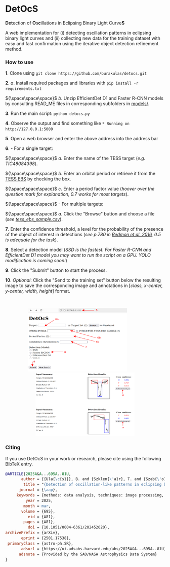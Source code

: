 # DetOcS #

**Det**ection of **O**s**c**illations in Eclipsing Binary Light Curve**S**


<!--- ### ${\color\{black}\large\textsf{Det}\color{#696969}\large\textsf{ection of}\space \color{black}\large\textsf{O}\color{#696969}\large\textsf{s}\color{black}\large\textsf{c}\color{#696969}\large\textsf{illations in Eclipsing Binary Light Curve}\color{black}\large\textsf{S}}$ ### !--->

A web implementation for (i) detecting oscillation patterns in eclipsing binary light curves and (ii) collecting new data for the training dataset with easy and fast confirmation using the iterative object detection refinement method.



### How to use ###

**1**. Clone using `git clone https://github.com/burakulas/detocs.git` 

**2**. *a*. Install required packages and libraries with `pip install -r requirements.txt`

${\space\space\space}$   *b*. Unzip EfficientDet D1 and Faster R-CNN models by consulting READ_ME files in corresponding subfolders in [models/](https://github.com/burakulas/detocs/tree/main/models).

**3**. Run the main script: `python detocs.py`

**4**. Observe the output and find something like `* Running on http://127.0.0.1:5000`

**5**. Open a web browser and enter the above address into the address bar

**6**. - For a single target:

${\space\space\space}$ *a*. Enter the name of the TESS target (*e.g. TIC48084398*).

${\space\space\space}$   *b*. Enter an orbital period or retrieve it from the [TESS EBS](https://tessebs.villanova.edu) by checking the box.

${\space\space\space}$   *c*. Enter a period factor value (*hoover over the question mark for explanation, 0.7 works for most targets*).
   
${\space\space\space}$ - For multiple targets:

${\space\space\space}$   *a*. Click the "Browse" button and choose a file (*see [tess_ebs_sample.csv](https://github.com/burakulas/detocs/blob/main/assets/tess_ebs_sample.csv)*).



**7**. Enter the confidence threshold, a level for the probability of the presence of the object of interest in detections (*see p.780 in [Redmon et al. 2016](https://www.cv-foundation.org/openaccess/content_cvpr_2016/papers/Redmon_You_Only_Look_CVPR_2016_paper.pdf), 0.5 is adequate for the task*).


**8**. Select a detection model (*SSD is the fastest. For Faster R-CNN and EfficientDet D1 model you may want to run the script on a GPU. YOLO modification is coming soon!*)
  
**9**. Click the "Submit" button to start the process.

**10**. *Optional*: Click the "Send to the training set" button below the resulting image to save the corresponding image and annotations in [*class, x-center, y-center, width, height*] format.

&nbsp;
&nbsp;

<p align="center">
   <kbd>
<img src="https://github.com/burakulas/detocs/blob/main/assets/screen2.png" alt="https://raw.githubusercontent.com/burakulas/detocs/main/assets/screen2.png?token=GHSAT0AAAAAACS2WTMNVMZDAGOTALFCLRB6ZUNCS5A" data-canonical-src="https://raw.githubusercontent.com/burakulas/detocs/main/assets/screen2.png" class="transparent shrinkToFit" width="313" height="200">
   </kbd>
&nbsp;&nbsp&nbsp;&nbsp;&nbsp;&nbsp;&nbsp;&nbsp;&nbsp;&nbsp;
   <kbd>
<img src="https://github.com/burakulas/detocs/blob/main/assets/screen3.png" alt="https://raw.githubusercontent.com/burakulas/detocs/main/assets/screen3.png?token=GHSAT0AAAAAACS2WTMNVMZDAGOTALFCLRB6ZUNCS5A" data-canonical-src="https://raw.githubusercontent.com/burakulas/detocs/main/assets/screen3.png" class="transparent shrinkToFit" width="313" height="200">
   </kbd>
</p>

### Citing ###

If you use DetOcS in your work or research, please cite using the following BibTeX entry.

```bibtex
@ARTICLE{2025A&A...695A..81U,
       author = {{Ula{\c{s}}}, B. and {Szklen{\'a}r}, T. and {Szab{\'o}}, R.},
        title = "{Detection of oscillation-like patterns in eclipsing binary light curves using neural network-based object detection algorithms}",
      journal = {\aap},
     keywords = {methods: data analysis, techniques: image processing, binaries: eclipsing, stars: oscillations, Astrophysics - Solar and Stellar Astrophysics},
         year = 2025,
        month = mar,
       volume = {695},
          eid = {A81},
        pages = {A81},
          doi = {10.1051/0004-6361/202452020},
archivePrefix = {arXiv},
       eprint = {2501.17538},
 primaryClass = {astro-ph.SR},
       adsurl = {https://ui.adsabs.harvard.edu/abs/2025A&A...695A..81U},
      adsnote = {Provided by the SAO/NASA Astrophysics Data System}
}
```



